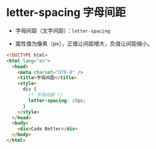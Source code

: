 # letter-spacing 字母间距

- 字母间距（文字间距）：`letter-spacing`

- 属性值为像素（px），正值让间距增大，负值让间距缩小。

```html
<!DOCTYPE html>
<html lang="en">
  <head>
    <meta charset="UTF-8" />
    <title>字母间距</title>
    <style>
      div {
        /* 字母间距 */
        letter-spacing: 20px;
      }
    </style>
  </head>
  <body>
    <div>Code Better</div>
  </body>
</html>
```


